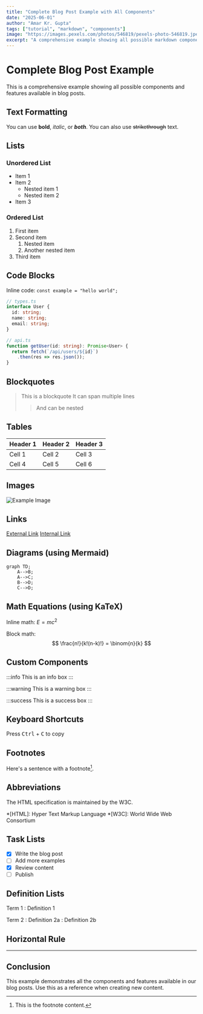```yaml
---
title: "Complete Blog Post Example with All Components"
date: "2025-06-01"
author: "Amar Kr. Gupta"
tags: ["tutorial", "markdown", "components"]
image: "https://images.pexels.com/photos/546819/pexels-photo-546819.jpeg"
excerpt: "A comprehensive example showing all possible markdown components and features available in blog posts."
---
```


# Complete Blog Post Example

This is a comprehensive example showing all possible components and features available in blog posts.

## Text Formatting

You can use **bold**, *italic*, or ***both***. You can also use ~~strikethrough~~ text.

## Lists

### Unordered List
- Item 1
- Item 2
  - Nested item 1
  - Nested item 2
- Item 3

### Ordered List
1. First item
2. Second item
   1. Nested item
   2. Another nested item
3. Third item

## Code Blocks

Inline code: `const example = "hello world";`

```typescript
// types.ts
interface User {
  id: string;
  name: string;
  email: string;
}

// api.ts
function getUser(id: string): Promise<User> {
  return fetch(`/api/users/${id}`)
    .then(res => res.json());
}
```

## Blockquotes

> This is a blockquote
> It can span multiple lines
>> And can be nested

## Tables

| Header 1 | Header 2 | Header 3 |
|----------|----------|----------|
| Cell 1   | Cell 2   | Cell 3   |
| Cell 4   | Cell 5   | Cell 6   |

## Images

![Example Image](https://images.pexels.com/photos/546819/pexels-photo-546819.jpeg)

## Links

[External Link](https://example.com)
[Internal Link](/blog/another-post)

## Diagrams (using Mermaid)

```mermaid
graph TD;
    A-->B;
    A-->C;
    B-->D;
    C-->D;
```

## Math Equations (using KaTeX)

Inline math: $E = mc^2$

Block math:
$$
\frac{n!}{k!(n-k)!} = \binom{n}{k}
$$

## Custom Components

:::info
This is an info box
:::

:::warning
This is a warning box
:::

:::success
This is a success box
:::

## Keyboard Shortcuts

Press <kbd>Ctrl</kbd> + <kbd>C</kbd> to copy

## Footnotes

Here's a sentence with a footnote[^1].

[^1]: This is the footnote content.

## Abbreviations

The HTML specification is maintained by the W3C.

*[HTML]: Hyper Text Markup Language
*[W3C]: World Wide Web Consortium

## Task Lists

- [x] Write the blog post
- [ ] Add more examples
- [x] Review content
- [ ] Publish

## Definition Lists

Term 1
: Definition 1

Term 2
: Definition 2a
: Definition 2b

## Horizontal Rule

---

## Conclusion

This example demonstrates all the components and features available in our blog posts. Use this as a reference when creating new content.